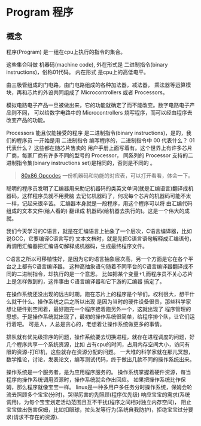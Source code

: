 # Program 程序

## 概念

程序(Program) 是一组在cpu上执行的指令的集合。

这些集合叫做 机器码(machine code), 外在形式是 二进制指令(binary instructions)，俗称01代码。
内在形式 是cpu上的高低电平。

由三极管组成的门电路，由门电路组成的各种加法器，减法器，
乘法器等运算模块，再和芯片的外设共同组成了 Microcontrollers 或者 Processors。

模拟电路电子产品一旦被做出来，它的功能就确定了而不能改变。数字电路电子产品则不同，
可以给数字电路中的 Microcontrollers 烧写程序，而可以经由程序去改变产品的功能。

Processors 能且仅能接受的程序 是二进制指令(binary instructions)，是的，我们的程序员
一开始是用 二进制指令 编写程序的，二进制指令中 00 代表什么？ 01 代表什么？ 这些都在随芯片售卖的
用户手册上面写着有。这个世界上有许多芯片厂商，每家厂商有许多不同的型号的 Processor，
同系列的 Processor 支持的二进制指令集(binary instructions set)是相同的，否则是不同的 。

> [80x86 Opcodes](https://courses.engr.illinois.edu/ece390/resources/opcodes.html)
> 一份机器码和功能的对应表，可以打开看看，体会一下。

聪明的程序员发明了汇编器用来助记机器码的类英文单词(就是汇编语言)翻译成机器码，这样程序员就不用费脑
去记忆机器码了，何况每个芯片的机器码可能不太一样，记起来很辛苦。
汇编器本身就是一段程序，用这个程序可以将 由汇编代码 组成的文本文件(给人看的) 翻译成
机器码(给机器去执行的)。这是一个伟大的成就。

我们今天学习的C语言，就是在汇编语言上抽象了一个层次，C语言编译器，比如说GCC，它要编译C语言写的
文本文档时，就是先把C语言语句解释成汇编语句，再调用汇编器把汇编语句解释成机器码，生成最终程序文件。

C语言之所以可移植性好，是因为它的语言抽象层次高，另一个方面是它在各个平台之上都有C语言编译器。
这种高抽象语句随着不同平台的C语言编译器翻译成不同的二进制指令，却执行的是一个意思。
比如把某个变量+1,而程序员不关心芯片上是怎样做到的，这件事由 C语言编译器和它下游的汇编器 搞定了。

在操作系统还没出现的远古时期，跑在芯片上的程序是个爷们，权利很大，想干什么就干什么。操作系统之后之所以出现
是因为当时的硬件设备很贵，那些科学家想让硬件别空闲着，最好跑完一个程序接着跑另外一个，这就出现了
程序管理的思想。于是操作系统就出现了，最初的操作系统很简单，给程序排个队，让它们运行着吧。
可是人，人总是贪心的，老想着让操作系统做更多的事情。

排队就有优先级排序的问题，操作系统要去切换进程，就存在进程调度的问题，好几个程序共享一个系统资源，比如
占有cpu的时间，占用内存空间大小，访问有限的资源-打印机，这些就存在资源分配的问题。
一大堆的科学家就在那儿冥想，数学推论，讨论，发表论文，编写测试代码，终于做出几款不同的操作系统出来。

操作系统是一个服务者，是为应用程序服务的。
操作系统掌握着硬件资源，每当程序向操作系统调用资源时，操作系统就会作出回应。
如果把操作系统比作保姆，那么程序就像宝宝一样。
linux是一种多用户多任务分时操作系统，保姆会轮流去照顾多个宝宝(分时)，哭得厉害的先照顾(程序优先级)
响应宝宝的需求(系统调用)，为每个宝宝划定活动范围且互不干扰(程序之间相对独立内存空间)，
阻止宝宝做出伤害保姆，比如扣眼球，拉头发等行为(系统自我防护)，拒绝宝宝过分要求(请求不存在的资源).

